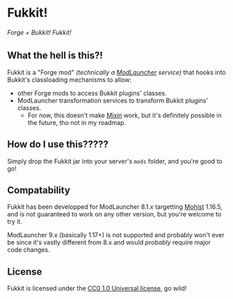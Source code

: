 # Fukkit!

###### Forge + Bukkit! Fukkit!

## What the hell is this?!

Fukkit is a "Forge mod" *(technically a [ModLauncher](https://github.com/McModLauncher/modlauncher/tree/main-8.1.x) service)* that hooks into Bukkit's classloading mechanisms to allow:
- other Forge mods to access Bukkit plugins' classes.
- ModLauncher transformation services to transform Bukkit plugins' classes.
    - For now, this doesn't make [Mixin](https://github.com/SpongePowered/Mixin) work, but it's definitely possible in the future, tho not in my roadmap.
 
## How do I use this?????

Simply drop the Fukkit jar into your server's `mods` folder, and you're good to go!

## Compatability

Fukkit has been developped for ModLauncher 8.1.x targetting [Mohist](https://github.com/MohistMC/Mohist) 1.16.5, and is not guaranteed to work on any other version, but you're welcome to try it.

ModLauncher 9.x (basically 1.17+) is not supported and probably won't ever be since it's vastly different from 8.x and would *probably* require major code changes.

## License

Fukkit is licensed under the [CC0 1.0 Universal license](./LICENSE), go wild!